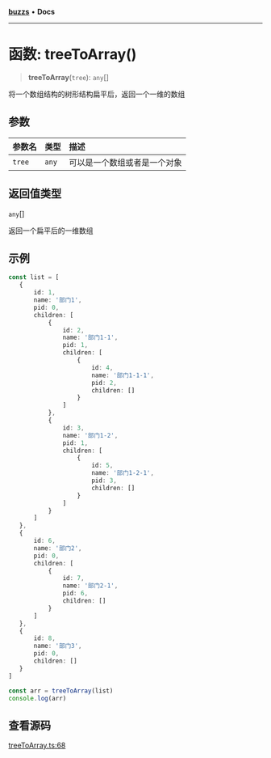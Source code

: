 [**buzzs**](../README.md) • **Docs**

***

# 函数: treeToArray()

> **treeToArray**(`tree`): `any`[]

将一个数组结构的树形结构扁平后，返回一个一维的数组

## 参数

| 参数名 | 类型 | 描述 |
| :------ | :------ | :------ |
| `tree` | `any` | 可以是一个数组或者是一个对象 |

## 返回值类型

`any`[]

返回一个扁平后的一维数组

## 示例

```ts
const list = [
   {
       id: 1,
       name: '部门1',
       pid: 0,
       children: [
           {
               id: 2,
               name: '部门1-1',
               pid: 1,
               children: [
                   {
                       id: 4, 
                       name: '部门1-1-1', 
                       pid: 2,
                       children: []
                   }
               ]
           },
           {
               id: 3,
               name: '部门1-2',
               pid: 1,
               children: [
                   {
                       id: 5, 
                       name: '部门1-2-1', 
                       pid: 3,
                       children: []
                   }
               ]
           }
       ]
   },
   {
       id: 6,
       name: '部门2',
       pid: 0,
       children: [
           {
               id: 7, 
               name: '部门2-1', 
               pid: 6,
               children: []
           }
       ]
   },
   {
       id: 8,
       name: '部门3',
       pid: 0,
       children: []
   }
]

const arr = treeToArray(list)
console.log(arr)

```

## 查看源码

[treeToArray.ts:68](https://github.com/Leexiaop/buzz/blob/cc7ebdce95907736175ef75943200be67c26217f/src/treeToArray.ts#L68)
